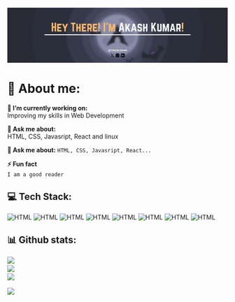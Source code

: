 ![Akash banner](/media/Hey%20There!%20I'm%20Akash%20Kumar!.png)

# 💫 About me:

**🔭 I’m currently working on:** <br>
Improving my skills in Web Development

**💬 Ask me about:**  <br>
HTML, CSS, Javasript, React and linux

**💬 Ask me about:** ```HTML, CSS, Javasript, React...```

**⚡ Fun fact** <br>
 ```I am a good reader```


## 💻 Tech Stack:

  ![HTML](https://img.shields.io/badge/HTML-E34F26?style=for-the-badge&logo=HTML5&logoColor=white)
  ![HTML](https://img.shields.io/badge/CSS3-1572B6?style=for-the-badge&logo=css3&logoColor=white)
  ![HTML](https://img.shields.io/badge/JavaScript-323330?style=for-the-badge&logo=javascript&logoColor=F7DF1E)
  ![HTML](https://img.shields.io/badge/React-323330?style=for-the-badge&logo=react&logoColor=61DAFB)
  ![HTML](https://img.shields.io/badge/Shell_Script-323330?style=for-the-badge&logo=gnu-bash&logoColor=white)
  ![HTML](https://img.shields.io/badge/GIT-E44C30?style=for-the-badge&logo=git&logoColor=white)
  ![HTML](https://img.shields.io/badge/Linux-FCC624?style=for-the-badge&logo=linux&logoColor=black)
  ![HTML](https://img.shields.io/badge/language-1572B6?style=for-the-badge&logo=c&logoColor=white)




## 📊 Github stats: 

![](https://github-readme-stats.vercel.app/api?username=theakash04&theme=dark&hide_border=false&include_all_commits=false&count_private=false)<br/>
![](https://github-readme-streak-stats.herokuapp.com/?user=theakash04&theme=dark&hide_border=false)<br/>
![](https://github-readme-stats.vercel.app/api/top-langs/?username=theakash04&theme=dark&hide_border=false&include_all_commits=false&count_private=false&layout=compact)


![](https://komarev.com/ghpvc/?username=theakash04&color=6272A4&label=Viewers)
